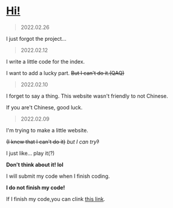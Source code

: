 # [Hi!](http://kinki-chou.github.io/index.html)

> 2022.02.26

I just forgot the project...

> 2022.02.12

I write a little code for the index.

I want to add a lucky part. ~~But I can't do it.(QAQ)~~

> 2022.02.10

I forget to say a thing.
This website wasn't friendly to not Chinese.

If you are't Chinese, good luck.

> 2022.02.09

I'm trying to make a little website.

~~(I knew that I can't do it)~~
*but I can try*~~?~~

I just like... play it(?)

**Don't think about it! lol**

I will submit my code when I finish coding.

**I do not finish my code!**

If I finish my code,you can clink [this link](http://kinki-chou.github.io/index.html).
